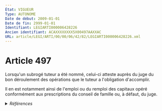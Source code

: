 ```yaml
---
État: VIGUEUR
Type: AUTONOME
Date de début: 2009-01-01
Date de fin: 2999-01-01
Identifiant: LEGIARTI000006428226
Ancien identifiant: ACAXXXXXXXX5X00497AAXXAC
URL: article/LEGI/ARTI/00/00/06/42/82/LEGIARTI000006428226.xml
---
```


<h1>Article 497</h1>

Lorsqu'un subrogé tuteur a été nommé, celui-ci atteste auprès du juge du bon
déroulement des opérations que le tuteur a l'obligation d'accomplir.<br />

Il en est notamment ainsi de l'emploi ou du remploi des capitaux opéré
conformément aux prescriptions du conseil de famille ou, à défaut, du juge.


<details>
  <summary><em>Références</em></summary>

  <h2>Articles faisant référence à l'article</h2>
  
  <ul>
    <li>
      <a href="https://legal.tricoteuses.fr//redirection/LEGIARTI000006284899?vers=git&vers=legifrance">LOI n° 2007-308 du 5 mars 2007 portant réforme de la protection juridique des majeurs - article 8 ENTIEREMENT_MODIF</a> MODIFICATION cible
    </li>
  </ul>
  
  <h2>Références faites par l'article</h2>
  
  <ul>
    <li>
      2999-01-01 CITATION cible <a href="https://legal.tricoteuses.fr//redirection/LEGIARTI000006428302?vers=git&vers=legifrance">Code civil - article 506 AUTONOME MODIFIE, en vigueur du 1968-11-01 au 2009-01-01</a>
    </li>
    <li>
      CODIFICATION source Loi 1803-03-14
    </li>
    <li>
      1968-01-03 CITATION cible <a href="https://legal.tricoteuses.fr//redirection/LEGIARTI000006283899?vers=git&vers=legifrance">Loi n° 68-5 du 3 janvier 1968 portant réforme du droit des incapables majeurs - article 19 AUTONOME VIGUEUR, en vigueur depuis le 1968-11-01</a>
    </li>
    <li>
      2007-03-05 MODIFICATION source <a href="https://legal.tricoteuses.fr//redirection/LEGIARTI000006284899?vers=git&vers=legifrance">LOI n° 2007-308 du 5 mars 2007 portant réforme de la protection juridique des majeurs - article 8 ENTIEREMENT_MODIF</a>
    </li>
  </ul>
</details>

